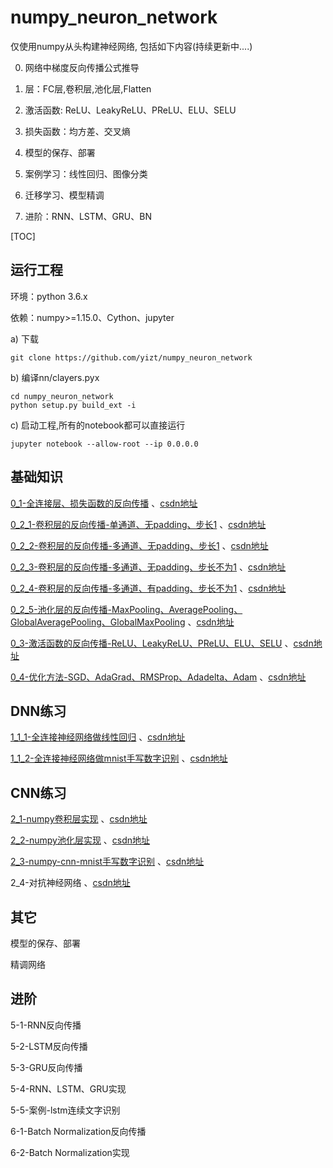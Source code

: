 # numpy_neuron_network
仅使用numpy从头构建神经网络, 包括如下内容(持续更新中....)

0. 网络中梯度反向传播公式推导


1. 层：FC层,卷积层,池化层,Flatten
2. 激活函数: ReLU、LeakyReLU、PReLU、ELU、SELU
3. 损失函数：均方差、交叉熵
4. 模型的保存、部署
5. 案例学习：线性回归、图像分类
6. 迁移学习、模型精调
7. 进阶：RNN、LSTM、GRU、BN

[TOC]

## 运行工程

环境：python 3.6.x

依赖：numpy>=1.15.0、Cython、jupyter

a) 下载

```shell
git clone https://github.com/yizt/numpy_neuron_network
```



b) 编译nn/clayers.pyx

```shell
cd numpy_neuron_network
python setup.py build_ext -i
```

c) 启动工程,所有的notebook都可以直接运行

```shell
jupyter notebook --allow-root --ip 0.0.0.0
```





## 基础知识

[0_1-全连接层、损失函数的反向传播](0_1-全连接层、损失函数的反向传播.md) 、[csdn地址](https://blog.csdn.net/csuyzt/article/details/81839388)

[0_2_1-卷积层的反向传播-单通道、无padding、步长1](0_2_1-卷积层的反向传播-单通道、无padding、步长1.md) 、[csdn地址](https://blog.csdn.net/csuyzt/article/details/81952377)

[0_2_2-卷积层的反向传播-多通道、无padding、步长1](0_2_2-卷积层的反向传播-多通道、无padding、步长1.md) 、[csdn地址](https://blog.csdn.net/csuyzt/article/details/82026408)

[0_2_3-卷积层的反向传播-多通道、无padding、步长不为1](0_2_3-卷积层的反向传播-多通道、无padding、步长不为1.md) 、[csdn地址](https://blog.csdn.net/csuyzt/article/details/82120173)

[0_2_4-卷积层的反向传播-多通道、有padding、步长不为1](0_2_4-卷积层的反向传播-多通道、有padding、步长不为1.md) 、[csdn地址](https://blog.csdn.net/csuyzt/article/details/82632918)

[0_2_5-池化层的反向传播-MaxPooling、AveragePooling、GlobalAveragePooling、GlobalMaxPooling](0_2_5-池化层的反向传播-MaxPooling、AveragePooling、GlobalAveragePooling.md) 、[csdn地址](https://blog.csdn.net/csuyzt/article/details/82633051)

[0_3-激活函数的反向传播-ReLU、LeakyReLU、PReLU、ELU、SELU](0_3-激活函数的反向传播-ReLU、LeakyReLU、PReLU、ELU、SELU.md) 、[csdn地址](https://blog.csdn.net/csuyzt/article/details/82320589)

[0_4-优化方法-SGD、AdaGrad、RMSProp、Adadelta、Adam](0_4-优化方法-SGD、AdaGrad、RMSProp、Adadelta、Adam.md) 、[csdn地址](https://blog.csdn.net/csuyzt/article/details/82633173)





## DNN练习

[1_1_1-全连接神经网络做线性回归](1_1_1-全连接神经网络做线性回归.md) 、[csdn地址](https://blog.csdn.net/csuyzt/article/details/81841817)

[1_1_2-全连接神经网络做mnist手写数字识别](1_1_2-全连接神经网络做mnist手写数字识别.md) 、[csdn地址](https://blog.csdn.net/csuyzt/article/details/82320663)



## CNN练习

[2_1-numpy卷积层实现](2_1-numpy卷积层实现.md) 、[csdn地址](https://blog.csdn.net/csuyzt/article/details/82668153)

[2_2-numpy池化层实现]() 、[csdn地址](https://blog.csdn.net/csuyzt/article/details/82668941)

[2_3-numpy-cnn-mnist手写数字识别](2_3-numpy-cnn-mnist手写数字识别.md) 、[csdn地址](https://blog.csdn.net/csuyzt/article/details/82669885)

2_4-对抗神经网络 、[csdn地址]()



## 其它

模型的保存、部署

精调网络





## 进阶

5-1-RNN反向传播

5-2-LSTM反向传播

5-3-GRU反向传播

5-4-RNN、LSTM、GRU实现

5-5-案例-lstm连续文字识别



6-1-Batch Normalization反向传播

6-2-Batch Normalization实现









